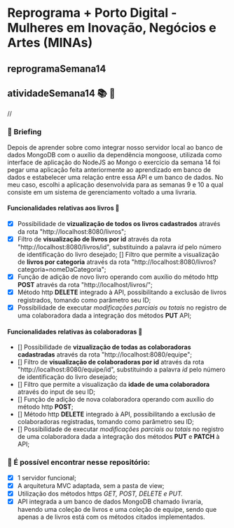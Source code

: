 # Reprograma + Porto Digital - Mulheres em Inovação, Negócios e Artes (MINAs)

## reprogramaSemana14

## atividadeSemana14 :books: :green_book:
//
### :memo: Briefing 

Depois de aprender sobre como integrar nosso servidor local ao banco de dados MongoDB com o auxílio da dependência mongoose, utilizada como interface de aplicação do NodeJS ao Mongo o exercício da semana 14 foi pegar uma aplicação feita anteriormente ao aprendizado em banco de dados e estabelecer uma relação entre essa API e um banco de dados. No meu caso, escolhi a aplicação desenvolvida para as semanas 9 e 10 a qual consiste em um sistema de gerenciamento voltado a uma livraria.

#### Funcionalidades relativas aos livros :book: 

- [x] Possibilidade de **vizualização de todos os livros cadastrados** através da rota "http://localhost:8080/livros";
- [x] Filtro de **visualização de livros por id** através da rota "http://localhost:8080/livros/id", substituindo a palavra *id* pelo número de identificação do livro desejado; 
[] Filtro que permite a visualização de **livros por categoria** através da rota "http://localhost:8080/livros?categoria=nomeDaCategoria"; 
- [x] Função de adição de novo livro operando com auxílio do método http **POST** através da rota "http://localhost/livros/"; 
- [x] Método http **DELETE** integrado à API, possibilitando a exclusão de livros registrados, tomando como parâmetro seu ID; 
- [x] Possibilidade de executar *modificações parciais ou totais* no registro de uma colaboradora dada a integração dos métodos **PUT** API;

#### Funcionalidades relativas às colaboradoras :information_desk_person:

- [] Possibilidade de **vizualização de todas as colaboradoras cadastradas** através da rota "http://localhost:8080/equipe";
- [] Filtro de **visualização de colaboradoras por id** através da rota "http://localhost:8080/equipe/id", substituindo a palavra *id* pelo número de identificação do livro desejado; 
- [] Filtro que permite a visualização da **idade de uma colaboradora** através do input de seu ID; 
- [] Função de adição de nova colaboradora operando com auxílio do método http **POST**; 
- [] Método http **DELETE** integrado à API, possibilitando a exclusão de colaboradoras registradas, tomando como parâmetro seu ID; 
- [] Possibilidade de executar *modificações parciais ou totais* no registro de uma colaboradora dada a integração dos métodos **PUT** e **PATCH** à API;

### :notebook: É possível encontrar nesse repositório: 

- [x] 1 servidor funcional; 
- [x] A arquitetura MVC adaptada, sem a pasta de view; 
- [x] Utilização dos métodos https *GET, POST, DELETE e PUT.*
- [x] API integrada a um banco de dados MongoDB chamado livraria, havendo uma coleção de livros e uma coleção de equipe, sendo que apenas a de livros está com os métodos citados implementados.
